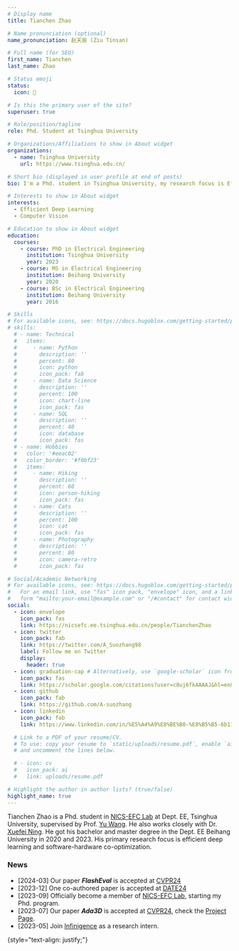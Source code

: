 ```yaml
---
# Display name
title: Tianchen Zhao

# Name pronunciation (optional)
name_pronunciation: 赵天辰 (Ziu Tinsan)

# Full name (for SEO)
first_name: Tianchen
last_name: Zhao

# Status emoji
status:
  icon: 💫

# Is this the primary user of the site?
superuser: true

# Role/position/tagline
role: Phd. Student at Tsinghua University

# Organizations/Affiliations to show in About widget
organizations:
  - name: Tsinghua University
    url: https://www.tsinghua.edu.cn/

# Short bio (displayed in user profile at end of posts)
bio: I'm a Phd. student in Tsinghua University, my research focus is Effieicent Deep Learning

# Interests to show in About widget
interests:
  - Efficient Deep Learning
  - Computer Vision

# Education to show in About widget
education:
  courses:
    - course: PhD in Electrical Engineering
      institution: Tsinghua University
      year: 2023
    - course: MS in Electrical Engineering
      institution: Beihang University
      year: 2020
    - course: BSc in Electrical Engineering
      institution: Beihang University
      year: 2016

# Skills
# For available icons, see: https://docs.hugoblox.com/getting-started/page-builder/#icons
# skills:
  # - name: Technical
  #   items:
  #     - name: Python
  #       description: ''
  #       percent: 80
  #       icon: python
  #       icon_pack: fab
  #     - name: Data Science
  #       description: ''
  #       percent: 100
  #       icon: chart-line
  #       icon_pack: fas
  #     - name: SQL
  #       description: ''
  #       percent: 40
  #       icon: database
  #       icon_pack: fas
  # - name: Hobbies
  #   color: '#eeac02'
  #   color_border: '#f0bf23'
  #   items:
  #     - name: Hiking
  #       description: ''
  #       percent: 60
  #       icon: person-hiking
  #       icon_pack: fas
  #     - name: Cats
  #       description: ''
  #       percent: 100
  #       icon: cat
  #       icon_pack: fas
  #     - name: Photography
  #       description: ''
  #       percent: 80
  #       icon: camera-retro
  #       icon_pack: fas

# Social/Academic Networking
# For available icons, see: https://docs.hugoblox.com/getting-started/page-builder/#icons
#   For an email link, use "fas" icon pack, "envelope" icon, and a link in the
#   form "mailto:your-email@example.com" or "/#contact" for contact widget.
social:
  - icon: envelope
    icon_pack: fas
    link: https://nicsefc.ee.tsinghua.edu.cn/people/TianchenZhao
  - icon: twitter
    icon_pack: fab
    link: https://twitter.com/A_Suozhang98
    label: Follow me on Twitter
    display:
      header: true
  - icon: graduation-cap # Alternatively, use `google-scholar` icon from `ai` icon pack
    icon_pack: fas
    link: https://scholar.google.com/citations?user=c8uj6fkAAAAJ&hl=en&oi=ao
  - icon: github
    icon_pack: fab
    link: https://github.com/A-suozhang
  - icon: linkedin
    icon_pack: fab
    link: https://www.linkedin.com/in/%E5%A4%A9%E8%BE%B0-%E8%B5%B5-6b1101188/

  # Link to a PDF of your resume/CV.
  # To use: copy your resume to `static/uploads/resume.pdf`, enable `ai` icons in `params.yaml`,
  # and uncomment the lines below.

  # - icon: cv
  #   icon_pack: ai
  #   link: uploads/resume.pdf

# Highlight the author in author lists? (true/false)
highlight_name: true
---
```


Tianchen Zhao is a Phd. student in [NICS-EFC Lab](https://nicsefc.ee.tsinghua.edu.cn/) at Dept. EE, Tsinghua University, supervised by Prof. [Yu Wang](https://nicsefc.ee.tsinghua.edu.cn/people/YuWang). He also works closely with Dr. [Xuefei Ning](https://www.ningxuefei.cc/). He got his bachelor and master degree in the Dept. EE Beihang University in 2020 and 2023. His primary research focus is efficient deep learning and software-hardware co-optimization. 
### **News**

- [2024-03] Our paper ***FlashEval*** is accepted at [CVPR24](https://cvpr.thecvf.com/)
- [2023-12] One co-authored paper is accepted at [DATE24](https://www.date-conference.com/)
- [2023-09] Officially become a member of [NICS-EFC Lab](https://nicsefc.ee.tsinghua.edu.cn/), starting my Phd. program. 
- [2023-07] Our paper ***Ada3D*** is accepted at [CVPR24](https://cvpr.thecvf.com/), check the [Project Page](https://a-suozhang.xyz/ada3d.github.io/). 
- [2023-05] Join [Infinigence](https://www.infini-ai.com/) as a research intern. 

{style="text-align: justify;"}